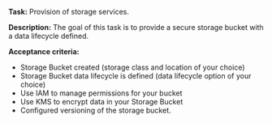 **Task:**
Provision of storage services.

**Description:**
The goal of this task is to provide a secure storage bucket with a data lifecycle defined.

**Acceptance criteria:**
- Storage Bucket created (storage class and location of your choice)
- Storage Bucket data lifecycle is defined (data lifecycle option of your choice)
- Use IAM to manage permissions for your bucket
- Use KMS to encrypt data in your Storage Bucket
- Configured versioning of the storage bucket.
